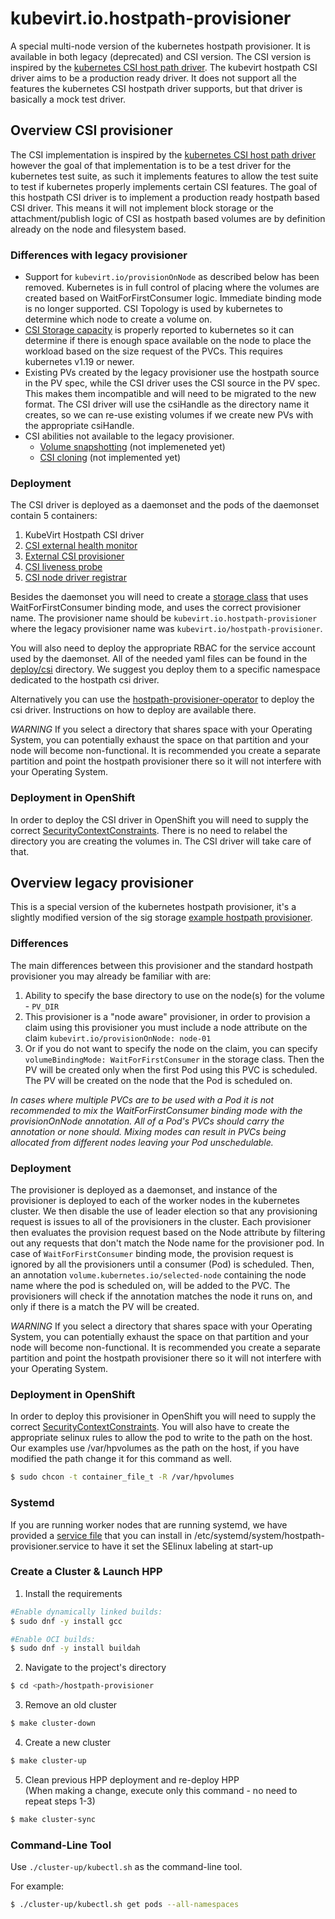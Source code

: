 # kubevirt.io.hostpath-provisioner

A special multi-node version of the kubernetes hostpath provisioner. It is available in both legacy (deprecated) and CSI version. The CSI version is inspired by the [kubernetes CSI host path driver](https://github.com/kubernetes-csi/csi-driver-host-path). The kubevirt hostpath CSI driver aims to be a production ready driver. It does not support all the features the kubernetes CSI hostpath driver supports, but that driver is basically a mock test driver.

## Overview CSI provisioner

The CSI implementation is inspired by the [kubernetes CSI host path driver](https://github.com/kubernetes-csi/csi-driver-host-path) however the goal of that implementation is to be a test driver for the kubernetes test suite, as such it implements features to allow the test suite to test if kubernetes properly implements certain CSI features. The goal of this hostpath CSI driver is to implement a production ready hostpath based CSI driver. This means it will not implement block storage or the attachment/publish logic of CSI as hostpath based volumes are by definition already on the node and filesystem based.

### Differences with legacy provisioner
- Support for `kubevirt.io/provisionOnNode` as described below has been removed. Kubernetes is in full control of placing where the volumes are created based on WaitForFirstConsumer logic. Immediate binding mode is no longer supported. CSI Topology is used by kubernetes to determine which node to create a volume on.
- [CSI Storage capacity](https://kubernetes.io/docs/concepts/storage/storage-capacity/) is properly reported to kubernetes so it can determine if there is enough space available on the node to place the workload based on the size request of the PVCs. This requires kubernetes v1.19 or newer.
- Existing PVs created by the legacy provisioner use the hostpath source in the PV spec, while the CSI driver uses the CSI source in the PV spec. This makes them incompatible and will need to be migrated to the new format. The CSI driver will use the csiHandle as the directory name it creates, so we can re-use existing volumes if we create new PVs with the appropriate csiHandle.
- CSI abilities not available to the legacy provisioner.
  - [Volume snapshotting](https://kubernetes.io/docs/concepts/storage/volume-snapshots/) (not implemeneted yet)
  - [CSI cloning](https://kubernetes.io/docs/concepts/storage/volume-pvc-datasource/) (not implemented yet)

### Deployment

The CSI driver is deployed as a daemonset and the pods of the daemonset contain 5 containers:
1. KubeVirt Hostpath CSI driver
2. [CSI external health monitor](https://github.com/kubernetes-csi/external-health-monitor)
3. [External CSI provisioner](https://github.com/kubernetes-csi/external-provisioner)
4. [CSI liveness probe](https://github.com/kubernetes-csi/livenessprobe)
5. [CSI node driver registrar](https://github.com/kubernetes-csi/node-driver-registrar)

Besides the daemonset you will need to create a [storage class](https://github.com/kubevirt/hostpath-provisioner-operator/blob/main/deploy/storageclass-wffc-csi.yaml) that uses WaitForFirstConsumer binding mode, and uses the correct provisioner name. The provisioner name should be `kubevirt.io.hostpath-provisioner` where the legacy provisioner name was `kubevirt.io/hostpath-provisioner`.

You will also need to deploy the appropriate RBAC for the service account used by the daemonset. All of the needed yaml files can be found in the [deploy/csi](deploy/csi) directory. We suggest you deploy them to a specific namespace dedicated to the hostpath csi driver.

Alternatively you can use the [hostpath-provisioner-operator](https://github.com/kubevirt/hostpath-provisioner-operator) to deploy the csi driver. Instructions on how to deploy are available there.

*WARNING* If you select a directory that shares space with your Operating System, you can potentially exhaust the space on that partition and your node will become non-functional. It is recommended you create a separate partition and point the hostpath provisioner there so it will not interfere with your Operating System.

### Deployment in OpenShift
In order to deploy the CSI driver in OpenShift you will need to supply the correct [SecurityContextConstraints](deploy/kubevirt-hostpath-security-constraints-csi.yaml). There is no need to relabel the directory you are creating the volumes in. The CSI driver will take care of that.
## Overview legacy provisioner

This is a special version of the kubernetes hostpath provisioner, it's a slightly modified version of the sig storage [example hostpath provisioner](https://github.com/kubernetes-sigs/sig-storage-lib-external-provisioner/tree/master/examples/hostpath-provisioner).

### Differences

The main differences between this provisioner and the standard hostpath provisioner you may already be familiar with are:
1. Ability to specify the base directory to use on the node(s) for the volume - `PV_DIR`
2. This provisioner is a "node aware" provisioner, in order to provision a claim using this provisioner you must include a node attribute on the claim `kubevirt.io/provisionOnNode: node-01`
3. Or if you do not want to specify the node on the claim, you can specify `volumeBindingMode: WaitForFirstConsumer` in the storage class. Then the PV will be created only when the first Pod using this PVC is scheduled. The PV will be created on the node that the Pod is scheduled on.

_In cases where multiple PVCs are to be used with a Pod it is not recommended to mix the WaitForFirstConsumer binding mode with the provisionOnNode annotation. All of a Pod's PVCs should carry the annotation or none should. Mixing modes can result in PVCs being allocated from different nodes leaving your Pod unschedulable._

### Deployment

The provisioner is deployed as a daemonset, and instance of the provisioner is deployed to each of the worker nodes in the kubernetes cluster. We then disable the use of leader election so that any provisioning request is issues to all of the provisioners in the cluster. Each provisioner then evaluates the provision request based on the Node attribute by filtering out any requests that don't match the Node name for the provisioner pod. In case of `WaitForFirstConsumer` binding mode, the provision request is ignored by all the provisioners until a consumer (Pod) is scheduled. Then, an annotation `volume.kubernetes.io/selected-node` containing the node name where the pod is scheduled on, will be added to the PVC. The provisioners will check if the annotation matches the node it runs on, and only if there is a match the PV will be created.

*WARNING* If you select a directory that shares space with your Operating System, you can potentially exhaust the space on that partition and your node will become non-functional. It is recommended you create a separate partition and point the hostpath provisioner there so it will not interfere with your Operating System.

### Deployment in OpenShift
In order to deploy this provisioner in OpenShift you will need to supply the correct [SecurityContextConstraints](deploy/kubevirt-hostpath-security-constraints.yaml). You will also have to create the appropriate selinux rules to allow the pod to write to the path on the host. Our examples use /var/hpvolumes as the path on the host, if you have modified the path change it for this command as well.

```bash
$ sudo chcon -t container_file_t -R /var/hpvolumes
```

### Systemd
If you are running worker nodes that are running systemd, we have provided a [service file](deploy/systemd/hostpath-provisioner.service) that you can install in /etc/systemd/system/hostpath-provisioner.service to have it set the SElinux labeling at start-up

### Create a Cluster & Launch HPP
1. Install the requirements
```bash
#Enable dynamically linked builds:
$ sudo dnf -y install gcc
```
```bash
#Enable OCI builds:
$ sudo dnf -y install buildah
```
2. Navigate to the project's directory
```bash
$ cd <path>/hostpath-provisioner
```
3. Remove an old cluster
```bash
$ make cluster-down
```
4. Create a new cluster
```bash
$ make cluster-up
```
5. Clean previous HPP deployment and re-deploy HPP \
   (When making a change, execute only this command - no need to repeat steps 1-3)
```bash
$ make cluster-sync
```

### Command-Line Tool
Use `./cluster-up/kubectl.sh` as the command-line tool.

For example:
```bash
$ ./cluster-up/kubectl.sh get pods --all-namespaces
```